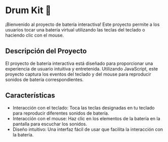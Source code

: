 # Drum Kit 🥁
¡Bienvenido al proyecto de batería interactiva! Este proyecto permite a los usuarios tocar una batería virtual utilizando las teclas del teclado o haciendo clic con el mouse.

## Descripción del Proyecto
El proyecto de batería interactiva está diseñado para proporcionar una experiencia de usuario intuitiva y entretenida. Utilizando JavaScript, este proyecto captura los eventos del teclado y del mouse para reproducir sonidos de batería correspondientes.

## Características
* Interacción con el teclado: Toca las teclas designadas en tu teclado para reproducir diferentes sonidos de batería.
* Interacción con el mouse: Haz clic en los elementos de la batería en la pantalla para escuchar los sonidos.
* Diseño intuitivo: Una interfaz fácil de usar que facilita la interacción con la batería.
